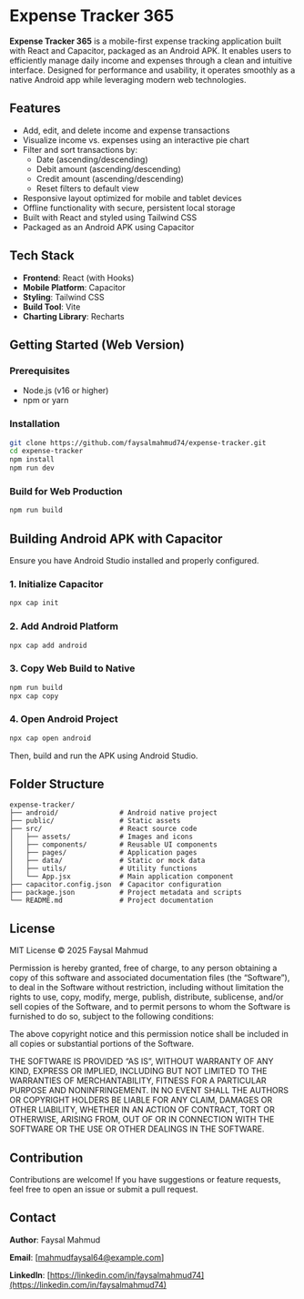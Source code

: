 # Expense Tracker 365

**Expense Tracker 365** is a mobile-first expense tracking application built with React and Capacitor, packaged as an Android APK. It enables users to efficiently manage daily income and expenses through a clean and intuitive interface. Designed for performance and usability, it operates smoothly as a native Android app while leveraging modern web technologies.

## Features

- Add, edit, and delete income and expense transactions
- Visualize income vs. expenses using an interactive pie chart
- Filter and sort transactions by:
  - Date (ascending/descending)
  - Debit amount (ascending/descending)
  - Credit amount (ascending/descending)
  - Reset filters to default view
- Responsive layout optimized for mobile and tablet devices
- Offline functionality with secure, persistent local storage
- Built with React and styled using Tailwind CSS
- Packaged as an Android APK using Capacitor

## Tech Stack

- **Frontend**: React (with Hooks)
- **Mobile Platform**: Capacitor
- **Styling**: Tailwind CSS
- **Build Tool**: Vite
- **Charting Library**: Recharts

## Getting Started (Web Version)

### Prerequisites

- Node.js (v16 or higher)
- npm or yarn

### Installation

```bash
git clone https://github.com/faysalmahmud74/expense-tracker.git
cd expense-tracker
npm install
npm run dev
````

### Build for Web Production

```bash
npm run build
```

## Building Android APK with Capacitor

Ensure you have Android Studio installed and properly configured.

### 1. Initialize Capacitor

```bash
npx cap init
```

### 2. Add Android Platform

```bash
npx cap add android
```

### 3. Copy Web Build to Native

```bash
npm run build
npx cap copy
```

### 4. Open Android Project

```bash
npx cap open android
```

Then, build and run the APK using Android Studio.

## Folder Structure

```
expense-tracker/
├── android/               # Android native project
├── public/                # Static assets
├── src/                   # React source code
│   ├── assets/            # Images and icons
│   ├── components/        # Reusable UI components
│   ├── pages/             # Application pages
│   ├── data/              # Static or mock data
│   ├── utils/             # Utility functions
│   └── App.jsx            # Main application component
├── capacitor.config.json  # Capacitor configuration
├── package.json           # Project metadata and scripts
└── README.md              # Project documentation
```

## License

MIT License
© 2025 Faysal Mahmud

Permission is hereby granted, free of charge, to any person obtaining a copy
of this software and associated documentation files (the “Software”), to deal
in the Software without restriction, including without limitation the rights
to use, copy, modify, merge, publish, distribute, sublicense, and/or sell
copies of the Software, and to permit persons to whom the Software is
furnished to do so, subject to the following conditions:

The above copyright notice and this permission notice shall be included
in all copies or substantial portions of the Software.

THE SOFTWARE IS PROVIDED “AS IS”, WITHOUT WARRANTY OF ANY KIND, EXPRESS OR
IMPLIED, INCLUDING BUT NOT LIMITED TO THE WARRANTIES OF MERCHANTABILITY,
FITNESS FOR A PARTICULAR PURPOSE AND NONINFRINGEMENT. IN NO EVENT SHALL THE
AUTHORS OR COPYRIGHT HOLDERS BE LIABLE FOR ANY CLAIM, DAMAGES OR OTHER
LIABILITY, WHETHER IN AN ACTION OF CONTRACT, TORT OR OTHERWISE, ARISING FROM,
OUT OF OR IN CONNECTION WITH THE SOFTWARE OR THE USE OR OTHER DEALINGS IN
THE SOFTWARE.

## Contribution

Contributions are welcome! If you have suggestions or feature requests, feel free to open an issue or submit a pull request.

## Contact

**Author**: Faysal Mahmud

**Email**: \[[mahmudfaysal64@example.com](mailto:mahmudfaysal64@example.com)]

**LinkedIn**: [https://linkedin.com/in/faysalmahmud74](https://linkedin.com/in/faysalmahmud74)

```
